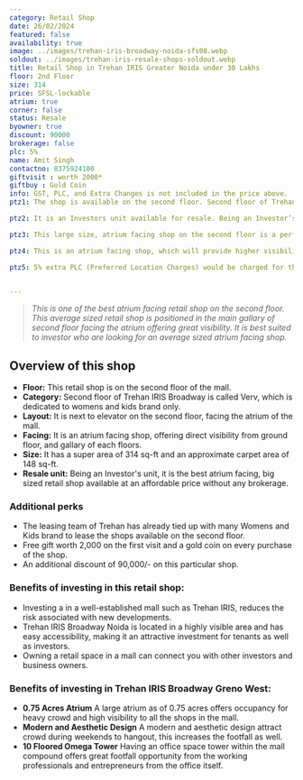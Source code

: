```yaml
---
category: Retail Shop
date: 26/02/2024
featured: false
availability: true
image: ../images/trehan-iris-broadway-noida-sfs08.webp
soldout: ../images/trehan-iris-resale-shops-soldout.webp
title: Retail Shop in Trehan IRIS Greater Noida under 30 Lakhs
floor: 2nd Floor
size: 314
price: SFSL-lockable
atrium: true
corner: false
status: Resale
byowner: true
discount: 90000
brokerage: false
plc: 5%
name: Amit Singh
contactno: 8375924100
giftvisit : worth 2000*
giftbuy : Gold Coin
info: GST, PLC, and Extra Changes is not included in the price above.
ptz1: The shop is available on the second floor. Second floor of Trehan IRIS Broadway is dedicated for Womens and Kids Retail Stores.

ptz2: It is an Investors unit available for resale. Being an Investor’s unit being directly sold, there won’t be any brokerage included in the price.

ptz3: This large size, atrium facing shop on the second floor is a perfect match for an established womens and kids brand. Trehan already has tied up with multiple such brand for renting shops upon opening.

ptz4: This is an atrium facing shop, which will provide higher visibility and footfall. Therefore, a rental yield for this shops can be expected.

ptz5: 5% extra PLC (Preferred Location Charges) would be charged for this shop as the shop is atrium facing and right beside the escalators.


---
```


> _This is one of the best atrium facing retail shop on the second floor. This average sized retail shop is positioned in the main gallary of second floor facing the atrium offering great visibility. It is best suited to investor who are looking for an average sized atrium facing shop._

## Overview of this shop
* **Floor:** This retail shop is on the second floor of the mall.
* **Category:** Second floor of Trehan IRIS Broadway is called Verv, which is dedicated to womens and kids brand only.
* **Layout:** It is next to elevator on the second floor, facing the atrium of the mall.
* **Facing:** It is an atrium facing shop, offering direct visibility from ground floor, and gallary of each floors. 
* **Size:** It has a super area of 314 sq-ft and an approximate carpet area of 148 sq-ft.
* **Resale unit:** Being an Investor's unit, it is the best atrium facing, big sized retail shop available at an affordable price without any brokerage.

### Additional perks
* The leasing team of Trehan has already tied up with many Womens and Kids brand to lease the shops available on the second floor.
* Free gift worth 2,000 on the first visit and a gold coin on every purchase of the shop.
* An additional discount of 90,000/- on this particular shop.

### Benefits of investing in this retail shop:
* Investing a in a well-established mall such as Trehan IRIS, reduces the risk associated with new developments.
* Trehan IRIS Broadway Noida is located in a highly visible area and has easy accessibility, making it an attractive investment for tenants as well as investors.
* Owning a retail space in a mall can connect you with other investors and business owners.

### Benefits of investing in Trehan IRIS Broadway Greno West:
* **0.75 Acres Atrium** A large atrium as of 0.75 acres offers occupancy for heavy crowd and high visibility to all the shops in the mall.
* **Modern and Aesthetic Design** A modern and aesthetic design attract crowd during weekends to hangout, this increases the footfall as well.
* **10 Floored Omega Tower** Having an office space tower within the mall compound offers great footfall opportunity from the working professionals and entrepreneurs from the office itself.